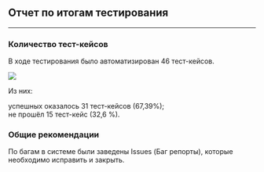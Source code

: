 ## Отчет по итогам тестирования
___


### Количество тест-кейсов
В ходе тестирования было автоматизирован 46 тест-кейсов.

![](../../../../Users/Пользователь/Pictures/Screenshots/report.png)

Из них:

успешных оказалось 31 тест-кейсов (67,39%);  
не прошёл 15 тест-кейс (32,6 %).

### Общие рекомендации
По багам в системе были заведены Issues (Баг репорты), которые необходимо исправить и закрыть.